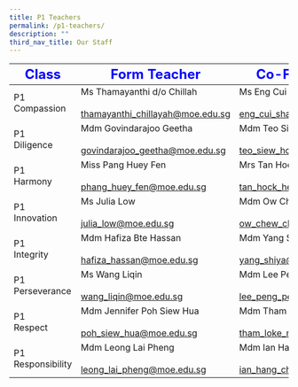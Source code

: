 ```yaml
---
title: P1 Teachers
permalink: /p1-teachers/
description: ""
third_nav_title: Our Staff
---
```

|<strong style="color: blue; font-size: 24px;">Class</strong>|<strong style="color: blue; font-size: 24px;">Form Teacher</strong>|<strong style="color: blue; font-size: 24px;">Co-Form Teacher</strong>|  
|--------------|-----------------|---------------------------------|  
| P1 <br>Compassion     | Ms Thamayanthi d/o Chillah<br><br><a href="mailto:thamayanthi_chillayah@moe.edu.sg">thamayanthi_chillayah@moe.edu.sg | Ms Eng Cui Shan<br><br></a><a href="mailto:eng_cui_shan@moe.edu.sg">eng_cui_shan@moe.edu.sg</a>        |  
| P1 <br>Diligence      | Mdm Govindarajoo Geetha<br><br><a href="mailto:govindarajoo_geetha@moe.edu.sg">govindarajoo_geetha@moe.edu.sg</a><br>  | Mdm Teo Siew Hong <br><br><a href="mailto:teo_siew_hong@moe.edu.sg">teo_siew_hong@moe.edu.sg</a> <br>                    |  
| P1 <br>Harmony        | Miss Pang Huey Fen<br><br><a href="mailto:phang_huey_fen@moe.edu.sg">phang_huey_fen@moe.edu.sg</a>                  | Mrs Tan Hock Heng@Yee Min<br><br><a href="mailto:tan_hock_heng@moe.edu.sg">tan_hock_heng@moe.edu.sg</a>       |  
| P1 <br>Innovation     | Ms Julia Low<br><br><a href="mailto:julia_low@moe.edu.sg">julia_low@moe.edu.sg</a>                | Mdm Ow Chew Cheng<br><br><a href="mailto:ow_chew_cheng@moe.edu.sg">ow_chew_cheng@moe.edu.sg</a>                  |  
| P1 <br>Integrity      | Mdm Hafiza Bte Hassan<br><br><a href="mailto:hafiza_hassan@moe.edu.sg">hafiza_hassan@moe.edu.sg </a>               | Mdm Yang Shiya<br><br><a href="mailto:yang_shiya@moe.edu.sg">yang_shiya@moe.edu.sg </a>                       |  
| P1 <br>Perseverance   | Ms Wang Liqin<br><br><a href="mailto:wang_liqin@moe.edu.sg">wang_liqin@moe.edu.sg </a>                        | Mdm Lee Peng Peng Jessie<br><br><a href="mailto:lee_peng_peng_jessie@moe.edu.sg">lee_peng_peng_jessie@moe.edu.sg</a>        |   |  
| P1 <br>Respect        | Mdm Jennifer Poh Siew Hua<br><br><a href="mailto:poh_siew_hua@moe.edu.sg">poh_siew_hua@moe.edu.sg</a>              | Mdm Tham Loke Mun<br><br><a href="mailto:tham_loke_mun@moe.edu.sg">tham_loke_mun@moe.edu.sg</a>               |  
| P1 Responsibility | Mdm Leong Lai Pheng<br><br><a href="mailto:leong_lai_pheng@moe.edu.sg">leong_lai_pheng@moe.edu.sg</a>              | Mdm Ian Hang Cheng<br><br><a href="mailto:ian_hang_cheng@moe.edu.sg">ian_hang_cheng@moe.edu.sg</a>               |